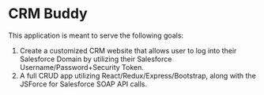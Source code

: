 # CRM Buddy

This application is meant to serve the following goals:

1. Create a customized CRM website that allows user to log into their Salesforce Domain by utilizing their Salesforce Username/Password+Security Token.
2. A full CRUD app utilizing React/Redux/Express/Bootstrap, along with the JSForce for Salesforce SOAP API calls.
